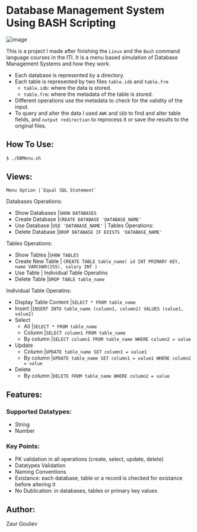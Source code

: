 # Database Management System Using BASH Scripting

![image](https://user-images.githubusercontent.com/91686296/230939644-a5a24718-2698-4d7b-a7e7-919ea1d08e3e.png)

This is a project I made after finishing the `Linux` and the `Bash` command language courses in the ITI.
It is a menu based simulation of Database Management Systems and how they work.
- Each database is represented by a directory.
- Each table is represented by two files `table.idb` and `table.frm`
    - `table.idb`: where the data is stored.
    - `table.frm`: where the metadata of the table is stored.
- Different operations use the metadata to check for the validity of the input.
- To query and alter the data I used `AWK` and `SED` to find and alter table fields, and `output redirection` to reprocess it or save the results to the original files.
## How To Use:
```sh
$ ./DBMenu.sh
```

## Views:
    Menu Option |`Equal SQL Statement`
Databases Operations:
* Show Databases |`SHOW DATABASES`
* Create Database |`CREATE DATABASE 'DATABASE_NAME'`
* Use Database |`USE 'DATABASE_NAME'` | Tables Operations:
* Delete Database |`DROP DATABASE IF EXISTS 'DATABASE_NAME'`

Tables Operations:
* Show Tables |`SHOW TABLES`
* Create New Table | `
CREATE TABLE table_name(
  	id INT PRIMARY KEY,  
  	name VARCHAR(255),
  	salary INT
)
`
* Use Table | Individual Table Operatins
* Delete Table |`DROP TABLE table_name`

Individual Table Operatins:
* Display Table Content |`SELECT * FROM table_name`
* Insert |`INSERT INTO table_name (column1, column2) VALUES (value1, value2)`
* Select
    * All |`SELECT * FROM table_name`
    * Column |`SELECT column1 FROM table_name`
    * By column |`SELECT column1 FROM table_name WHERE column2 = value`
* Update
    * Column |`UPDATE table_name SET column1 = value1`
    * By column |`UPDATE table_name SET column1 = value1 WHERE column2 = value`
* Delete
    * By column |`DELETE FROM table_name WHERE column2 = value`

## Features:
### Supported Datatypes:
* String
* Number

### Key Points:
* PK validation in all operations (create, select, update, delete)
* Datatypes Validation
* Naming Conventions
* Existance: each database, table or a record is checked for existance before altering it
* No Dublication: in databases, tables or primary key values

## Author:
Zaur Gouliev


